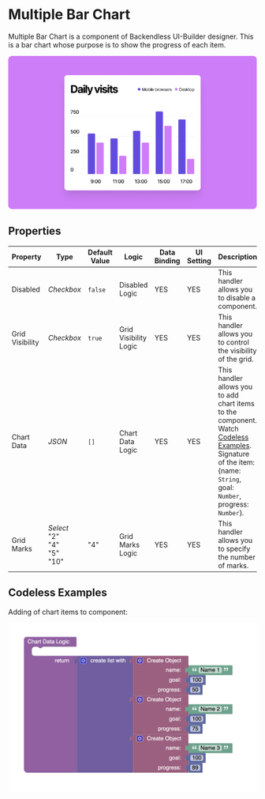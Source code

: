 # Multiple Bar Chart

Multiple Bar Chart is a component of Backendless UI-Builder designer. This is a bar chart whose purpose is to show the progress of each item.

<p align="center">
  <img src="./thumbnail.png" alt="main thumbnail" width="780"/>
</p>

## Properties

| Property        | Type                                              | Default Value | Logic                 | Data Binding | UI Setting | Description                                                                                                                                                                     |
|-----------------|---------------------------------------------------|---------------|-----------------------|--------------|------------|---------------------------------------------------------------------------------------------------------------------------------------------------------------------------------|
| Disabled        | *Checkbox*                                        | `false`       | Disabled Logic        | YES          | YES        | This handler allows you to disable a component.                                                                                                                                 |
| Grid Visibility | *Checkbox*                                        | `true`        | Grid Visibility Logic | YES          | YES        | This handler allows you to control the visibility of the grid.                                                                                                                  |
| Chart Data      | *JSON*                                            | `[]`          | Chart Data Logic      | YES          | YES        | This handler allows you to add chart items to the component. Watch [Codeless Examples](#Examples). Signature of the item: {name: `String`, goal: `Number`, progress: `Number`}. |
| Grid Marks      | *Select* <br/> "2" <br/> "4" <br/> "5" <br/> "10" | "4"           | Grid Marks Logic      | YES          | YES        | This handler allows you to specify the number of marks.                                                                                                                         |

## <a name="Examples"></a> Codeless Examples

Adding of chart items to component:

<img alt="adding data" src="./example-images/adding-data-to-chart.png" width="620" />
